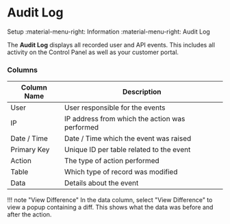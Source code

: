 # Audit Log
Setup :material-menu-right: Information :material-menu-right: Audit Log

The **Audit Log** displays all recorded user and API events. This includes all activity on the Control Panel as well as your customer portal.

### Columns

| Column Name | Description                                    |
|-------------|------------------------------------------------|
| User        | User responsible for the events                |
| IP          | IP address from which the action was performed |
| Date / Time | Date / Time which the event was raised         |
| Primary Key | Unique ID per table related to the event       |
| Action      | The type of action performed                   |
| Table       | Which type of record was modified              |
| Data        | Details about the event                        |

!!! note "View Difference"
    In the data column, select "View Difference" to view a popup containing a diff. This shows what the data was before and after the action.



